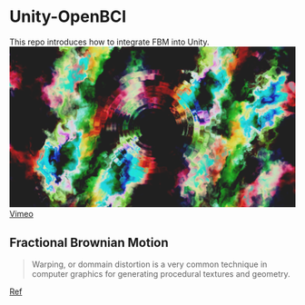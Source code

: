 # Unity-OpenBCI
This repo introduces how to integrate FBM into Unity.
![Screenshot](Screenshot.png)
[Vimeo](https://vimeo.com/301140396)
## Fractional Brownian Motion
> Warping, or dommain distortion is a very common technique in computer graphics for generating procedural textures and geometry. 

[Ref](http://iquilezles.org/www/articles/warp/warp.htm)
